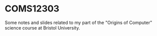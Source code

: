 # COMS12303
Some notes and slides related to my part of the "Origins of Computer" science course at Bristol University.
